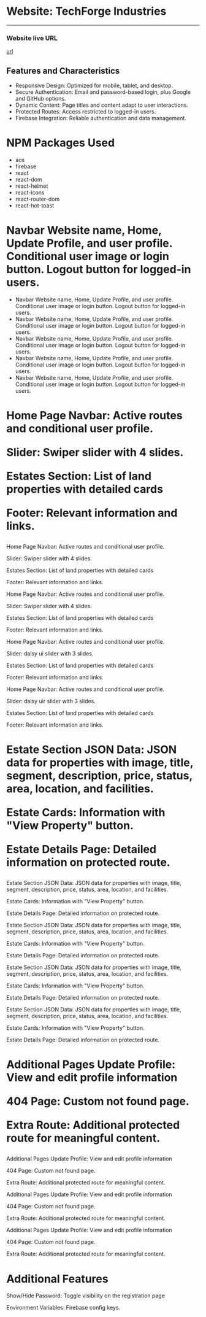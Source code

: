 <h1>Website: TechForge Industries</h1>
<hr>
<h3>Website live URL</h3>
<a href ="">url</a>

<h2>Features and Characteristics</h2>
 <ul>
    <li>Responsive Design: Optimized for mobile, tablet, and desktop.</li>
    <li>Secure Authentication: Email and password-based login, plus Google and GitHub options.</li>
    <li>Dynamic Content: Page titles and content adapt to user interactions.</li>
    <li>Protected Routes: Access restricted to logged-in users.</li>
    <li>Firebase Integration: Reliable authentication and data management.</li>
</ul>

<h1>NPM Packages Used</h1>
<ul>
    <li>aos</li>
    <li>firebase</li>
    <li>react</li>
    <li>react-dom</li>
    <li>react-helmet</li>
    <li>react-icons</li>
    <li>react-router-dom</li>
    <li>react-hot-toast</li>
</ul>
<h1>Navbar
Website name, Home, Update Profile, and user profile.
Conditional user image or login button.
Logout button for logged-in users.</h1>
<ul>
    <li>Navbar
Website name, Home, Update Profile, and user profile.
Conditional user image or login button.
Logout button for logged-in users.</li>
    <li>Navbar
Website name, Home, Update Profile, and user profile.
Conditional user image or login button.
Logout button for logged-in users.</li>
    <li>Navbar
Website name, Home, Update Profile, and user profile.
Conditional user image or login button.
Logout button for logged-in users.</li>
    <li>Navbar
Website name, Home, Update Profile, and user profile.
Conditional user image or login button.
Logout button for logged-in users.</li>
    <li>Navbar
Website name, Home, Update Profile, and user profile.
Conditional user image or login button.
Logout button for logged-in users.</li>
</ul>

<h1>Home Page
Navbar: Active routes and conditional user profile.

Slider:  Swiper slider with 4 slides.

Estates Section: List of land properties with detailed cards

Footer: Relevant information and links.</h1>
<p>Home Page
Navbar: Active routes and conditional user profile.

Slider:  Swiper slider with 4 slides.

Estates Section: List of land properties with detailed cards

Footer: Relevant information and links.</p>
<p>Home Page
Navbar: Active routes and conditional user profile.

Slider:  Swiper slider with 4 slides.

Estates Section: List of land properties with detailed cards

Footer: Relevant information and links.</p>
<p>Home Page
Navbar: Active routes and conditional user profile.

Slider:  daisy ui slider with 3 slides.

Estates Section: List of land properties with detailed cards

Footer: Relevant information and links.</p>
<p>Home Page
Navbar: Active routes and conditional user profile.

Slider:  daisy uir slider with 3 slides.

Estates Section: List of land properties with detailed cards

Footer: Relevant information and links.</p>


<h1>Estate Section
JSON Data: JSON data for properties with image, title, segment, description, price, status, area, location, and facilities.

Estate Cards: Information with "View Property" button.

Estate Details Page: Detailed information on protected route.</h1>
<p>Estate Section
JSON Data: JSON data for properties with image, title, segment, description, price, status, area, location, and facilities.

Estate Cards: Information with "View Property" button.

Estate Details Page: Detailed information on protected route.</p>
<p>Estate Section
JSON Data: JSON data for properties with image, title, segment, description, price, status, area, location, and facilities.

Estate Cards: Information with "View Property" button.

Estate Details Page: Detailed information on protected route.</p>
<p>Estate Section
JSON Data: JSON data for properties with image, title, segment, description, price, status, area, location, and facilities.

Estate Cards: Information with "View Property" button.

Estate Details Page: Detailed information on protected route.</p>
<p>Estate Section
JSON Data: JSON data for properties with image, title, segment, description, price, status, area, location, and facilities.

Estate Cards: Information with "View Property" button.

Estate Details Page: Detailed information on protected route.</p>


<h1>Additional Pages
Update Profile: View and edit profile information

404 Page: Custom not found page.

Extra Route: Additional protected route for meaningful content.</h1>
<p>Additional Pages
Update Profile: View and edit profile information

404 Page: Custom not found page.

Extra Route: Additional protected route for meaningful content.</p>
<p>Additional Pages
Update Profile: View and edit profile information

404 Page: Custom not found page.

Extra Route: Additional protected route for meaningful content.</p>
<p>Additional Pages
Update Profile: View and edit profile information

404 Page: Custom not found page.

Extra Route: Additional protected route for meaningful content.</p>


<h1>Additional Features</h1>
<p>Show/Hide Password: Toggle visibility on the registration page</p>
<p>Environment Variables: Firebase config keys.</p>


<h1></h1>
<p></p>
<p></p>
<p></p>
<p></p>
<p></p>
<p></p>
<p></p>